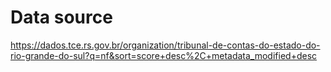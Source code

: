 # Data source

https://dados.tce.rs.gov.br/organization/tribunal-de-contas-do-estado-do-rio-grande-do-sul?q=nf&sort=score+desc%2C+metadata_modified+desc
